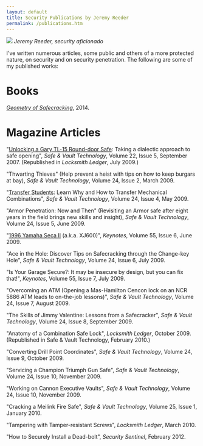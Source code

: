 ```yaml
---
layout: default
title: Security Publications by Jeremy Reeder
permalink: /publications.htm
---
```


![][portrait]
*Jeremy Reeder, security aficionado*

I've written numerous articles, some public and others of a more protected nature, on security and on security penetration. The following are some of my published works:

# Books
_[Geometry of Safecracking][geometry]_, 2014.

# Magazine Articles
"[Unlocking a Gary TL-15 Round-door Safe][gary-tl15]: Taking a dialectic approach to safe
opening", _Safe & Vault Technology_, Volume 22, Issue 5, September 2007.
(Republished in _Locksmith Ledger_, July 2009.)

"Thwarting Thieves" (Help prevent a heist with tips on how to keep burgars at
bay), _Safe & Vault Technology_, Volume 24, Issue 2, March 2009.

"[Transfer Students][transferring]: Learn Why and How to Transfer Mechanical
Combinations", _Safe & Vault Technology_, Volume 24, Issue 4, May 2009.

"Armor Penetration: Now and Then" (Revisiting an Armor safe after eight years
in the field brings new skills and insight), _Safe & Vault Technology_, Volume
24, Issue 5, June 2009.

"[1996 Yamaha Seca II][yamaha] (a.k.a. XJ600)", _Keynotes_, Volume 55, Issue 6,
June 2009.

"Ace in the Hole: Discover Tips on Safecracking through the Change-key Hole",
_Safe & Vault Technology_, Volume 24, Issue 6, July 2009.

"Is Your Garage Secure?: It may be insecure by design, but you can fix that!",
_Keynotes_, Volume 55, Issue 7, July 2009.

"Overcoming an ATM (Opening a Mas-Hamilton Cencon lock on an NCR 5886 ATM leads
to on-the-job lessons)", _Safe & Vault Technology_, Volume 24, Issue 7, August
2009.

"The Skills of Jimmy Valentine: Lessons from a Safecracker", _Safe & Vault
Technology_, Volume 24, Issue 8, September 2009.

"Anatomy of a Combination Safe Lock", _Locksmith Ledger_, October 2009.
(Republished in Safe & Vault Technology, February 2010.)

"Converting Drill Point Coordinates", _Safe & Vault Technology_, Volume 24, Issue
9, October 2009.

"Servicing a Champion Triumph Gun Safe", _Safe & Vault Technology_, Volume 24,
Issue 10, November 2009.

"Working on Cannon Executive Vaults", _Safe & Vault Technology_, Volume 24, Issue
10, November 2009.

"Cracking a Meilink Fire Safe", _Safe & Vault Technology_, Volume 25, Issue 1,
January 2010.

"Tampering with Tamper-resistant Screws", _Locksmith Ledger_, March 2010.

"How to Securely Install a Dead-bolt", _Security Sentinel_, February 2012.


[garage]:       articles/Is_Your_Garage_Secure/index.htm
[gary-tl15]:    articles/Unlocking_a_Gary_TL-15_Round-door_Safe/index.htm
[geometry]:     https://www.lulu.com/shop/jeremy-reeder/geometry-of-safecracking/hardcover/product-21408287.html
[portrait]:     images/JeremyReeder.jpg
[transferring]: articles/Transfer_Students/index.htm
[yamaha]:       articles/1996_Yamaha_Seca_II/index.htm
